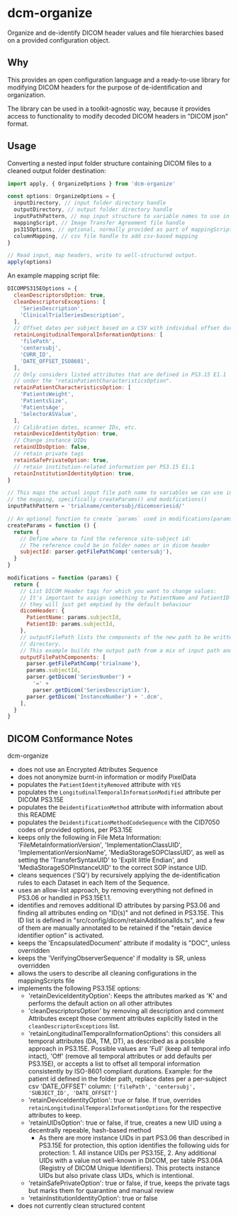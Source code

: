 # dcm-organize

Organize and de-identify DICOM header values and file hierarchies based on a provided configuration object.

## Why

This provides an open configuration language and a ready-to-use library for modifying DICOM headers for the purpose of de-identification and organization.

The library can be used in a toolkit-agnostic way, because it provides access to functionality to modify decoded DICOM headers in "DICOM json" format.

## Usage

Converting a nested input folder structure containing DICOM files to a cleaned output folder destination:

```ts
import apply, { OrganizeOptions } from 'dcm-organize'

const options: OrganizeOptions = {
  inputDirectory, // input folder directory handle
  outputDirectory, // output folder directory handle
  inputPathPattern, // map input structure to variable names to use in the mapping
  mappingScript, // Image Transfer Agreement file handle
  ps315Options, // optional, normally provided as part of mappingScript
  columnMapping, // csv file handle to add csv-based mapping
}

// Read input, map headers, write to well-structured output.
apply(options)
```

An example mapping script file:

```js
DICOMPS315EOptions = {
  cleanDescriptorsOption: true,
  cleanDescriptorsExceptions: [
    'SeriesDescription',
    'ClinicalTrialSeriesDescription',
  ],
  // Offset dates per subject based on a CSV with individual offset durations.
  retainLongitudinalTemporalInformationOptions: [
    'filePath',
    'centersubj',
    'CURR_ID',
    'DATE_OFFSET_ISO8601',
  ],
  // Only considers listed attributes that are defined in PS3.15 E1.1
  // under the "retainPatientCharacteristicsOption".
  retainPatientCharacteristicsOption: [
    'PatientsWeight',
    'PatientsSize',
    'PatientsAge',
    'SelectorASValue',
  ],
  // Calibration dates, scanner IDs, etc.
  retainDeviceIdentityOption: true,
  // Change instance UIDs
  retainUIDsOption: false,
  // retain private tags
  retainSafePrivateOption: true,
  // retain institution-related information per PS3.15 E1.1
  retainInstitutionIdentityOption: true,
}

// This maps the actual input file path name to variables we can use in
// the mapping, specifically createParams() and modifications()
inputPathPattern = 'trialname/centersubj/dicomseriesid/'

// An optional function to create `params` used in modifications(params) function.
createParams = function () {
  return {
    // Define where to find the reference site-subject id:
    // The reference could be in folder names or in dicom header
    subjectId: parser.getFilePathComp('centersubj'),
  }
}

modifications = function (params) {
  return {
    // List DICOM Header tags for which you want to change values:
    // It's important to assign something to PatientName and PatientID as otherwise
    // they will just get emptied by the default behaviour
    dicomHeader: {
      PatientName: params.subjectId,
      PatientID: params.subjectId,
    },
    // outputFilePath lists the components of the new path to be written to the output
    // directory.
    // This example builds the output path from a mix of input path and DICOM headers.
    outputFilePathComponents: [
      parser.getFilePathComp('trialname'),
      params.subjectId,
      parser.getDicom('SeriesNumber') +
        '=' +
        parser.getDicom('SeriesDescription'),
      parser.getDicom('InstanceNumber') + '.dcm',
    ],
  }
}
```

## DICOM Conformance Notes

dcm-organize

- does not use an Encrypted Attributes Sequence
- does not anonymize burnt-in information or modify PixelData
- populates the `PatientIdentityRemoved` attribute with `YES`
- populates the `LongitudinalTemporalInformationModified` attribute per DICOM PS3.15E
- populates the `DeidentificationMethod` attribute with information about this README
- populates the `DeidentificationMethodCodeSequence` with the CID7050 codes of provided options, per PS3.15E
- keeps only the following in File Meta Information:
  'FileMetaInformationVersion', 'ImplementationClassUID', 'ImplementationVersionName',
  'MediaStorageSOPClassUID', as well as setting the 'TransferSyntaxUID' to 'Explit little Endian', and 'MediaStorageSOPInstanceUID' to the correct SOP instance UID.
- cleans sequences ('SQ') by recursively applying the de-identification rules to each Dataset in each Item of the Sequence.
- uses an allow-list approach, by removing everything not defined in PS3.06 or handled in PS3.15E1.1.
- identifies and removes additional ID attributes by parsing PS3.06 and finding all attributes ending on "ID(s)" and not defined in PS3.15E. This ID list is defined in "src/config/dicom/retainAdditionalIds.ts", and a few of them are manually annotated to be retained if the "retain device identifier option" is activated.
- keeps the 'EncapsulatedDocument' attribute if modality is "DOC", unless overridden
- keeps the 'VerifyingObserverSequence' if modality is SR, unless overridden
- allows the users to describe all cleaning configurations in the mappingScripts file
- implements the following PS3.15E options:
  - 'retainDeviceIdentityOption': Keeps the attributes marked as 'K' and performs the default action on all other attributes
  - 'cleanDescriptorsOption' by removing all description and comment Attributes except those comment attributes explicitly listed in the `cleanDescriptorExceptions` list.
  - 'retainLongitudinalTemporalInformationOptions': this considers all temporal attributes (DA, TM, DT), as described as a possible approach in PS3.15E.
    Possible values are 'Full' (keep all temporal info intact), 'Off' (remove all temporal attributes or add defaults per PS3.15E), or accepts a list to offset all temporal information consistently by ISO-8601 compliant durations. Example:
    for the patient id defined in the folder path, replace dates per a per-subject csv 'DATE_OFFSET' column: `['filePath', 'centersubj', 'SUBJECT_ID', 'DATE_OFFSET']`
  - 'retainDeviceIdentityOption': true or false. If true, overrides `retainLongitudinalTemporalInformationOptions` for the respective attributes to keep.
  - 'retainUIDsOption': true or false, if true, creates a new UID using a decentrally repeable, hash-based method
    - As there are more instance UIDs in part PS3.06 than described in PS3.15E for protection, this option identifies the following uids for protection: 1. All instance UIDs per PS3.15E, 2. Any additional UIDs with a value not well-known in DICOM, per table PS3.06A (Registry of DICOM Unique Identifiers). This protects instance UIDs but also private class UIDs, which is intentional.
  - 'retainSafePrivateOption': true or false, if true, keeps the private tags but marks them for quarantine and manual review
  - 'retainInstitutionIdentityOption': true or false
- does not currently clean structured content

